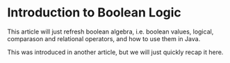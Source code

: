 # Introduction to Boolean Logic

This article will just refresh boolean algebra, i.e. boolean values, logical, comparason and relational operators, and how to use them in Java.

This was introduced in another article, but we will just quickly recap it here.